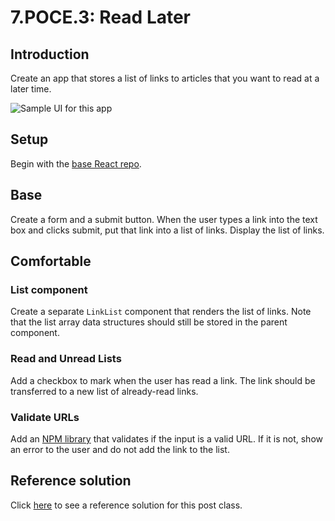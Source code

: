 # 7.POCE.3: Read Later

## Introduction

Create an app that stores a list of links to articles that you want to read at a later time.

![Sample UI for this app](../../../.gitbook/assets/img\_0043.jpg)

## Setup

Begin with the [base React repo](https://github.com/rocketacademy/react-express-base-bootcamp).

## Base

Create a form and a submit button. When the user types a link into the text box and clicks submit, put that link into a list of links. Display the list of links.

## Comfortable

### List component

Create a separate `LinkList` component that renders the list of links. Note that the list array data structures should still be stored in the parent component.

### Read and Unread Lists

Add a checkbox to mark when the user has read a link. The link should be transferred to a new list of already-read links.

### Validate URLs

Add an [NPM library](https://www.npmjs.com/package/valid-url) that validates if the input is a valid URL. If it is not, show an error to the user and do not add the link to the list.

## Reference solution

Click [here](https://github.com/rocketacademy/react-express-base-bootcamp/tree/solution-read-later) to see a reference solution for this post class.
